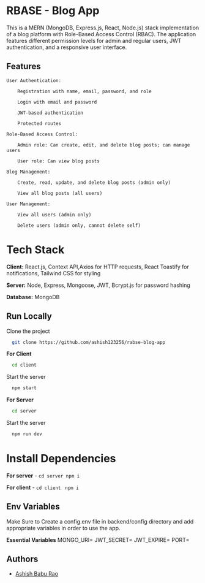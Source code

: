 
# RBASE - Blog App

This is a MERN (MongoDB, Express.js, React, Node.js) stack implementation of a blog platform with Role-Based Access Control (RBAC). The application features different permission levels for admin and regular users, JWT authentication, and a responsive user interface.



## Features
    User Authentication:

        Registration with name, email, password, and role

        Login with email and password

        JWT-based authentication

        Protected routes

    Role-Based Access Control:

        Admin role: Can create, edit, and delete blog posts; can manage users

        User role: Can view blog posts

    Blog Management:

        Create, read, update, and delete blog posts (admin only)

        View all blog posts (all users)

    User Management:

        View all users (admin only)

        Delete users (admin only, cannot delete self)



# Tech Stack

**Client:** React.js, Context API,Axios for HTTP requests, React Toastify for notifications, Tailwind CSS for styling

**Server:** Node, Express, Mongoose, JWT, Bcrypt.js for password hashing

**Database:** MongoDB


## Run Locally

Clone the project

```bash
  git clone https://github.com/ashish123256/rabse-blog-app
```

**For Client**
```bash
  cd client
```
Start the server

```bash
  npm start
```
**For Server**
```bash
  cd server
```
Start the server

```bash
  npm run dev
```


# Install Dependencies

**For server** - `cd server npm i`

**For client** - `cd client` ` npm i`




## Env Variables

Make Sure to Create a config.env file in backend/config directory and add appropriate variables in order to use the app.

**Essential Variables**
MONGO_URI=
JWT_SECRET=
JWT_EXPIRE=
PORT=



## Authors

- [Ashish Babu Rao](https://github.com/ashish123256)


